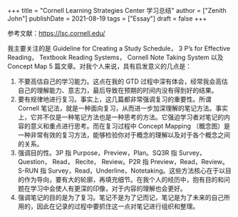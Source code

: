 +++
title = "Cornell Learning Strategies Center 学习总结"
author = ["Zenith John"]
publishDate = 2021-08-19
tags = ["Essay"]
draft = false
+++

参考文献：<https://lsc.cornell.edu/>

我主要关注的是 Guideline for Creating a Study Schedule， 3 P’s for Effective Reading， Textbook Reading Systems， Cornell Note Taking System 以及 Concept Map 5 篇文章。对我个人来说，具有启发意义的几点是：

1.  不要高估自己的学习能力。这点在我的 GTD 过程中深有体会，经常我会高估自己的理解能力、意志力，最后导致在预期的时间内没有得到好的结果。
2.  要有规律地进行复习。事实上，这几篇都非常强调复习的重要性。所谓 Cornell 笔记法，就是一种面向复习，从而进一步加深理解的笔记方法。事实上，它并不仅是一种笔记方法也是一种思考的方法。它强迫学习者对笔记的内容的意义和重点进行思考。而在复习过程中 Concept Mapping （概念图）是一种非常有效的复习方法，能够检验你对于概念的理解以及对于各个概念之间的关系。
3.  强调目的性。3P 指 Purpose，Preview，Plan。SQ3R 指 Survey， Question， Read， Recite， Review。P2R 指 Preview，Read，Review。S-RUN 指 Survey，Read，Underline，Notetaking。这些方法核心在于以目的作为导向，要有大的轮廓，再填充细节。在我个人的经历中，抱有目的和问题在学习中会使人有更深的印像，对于内容的理解也会更好。
4.  强调笔记的目的是为了复习。笔记不是为了记而记，笔记是为了未来的自己所用的，因此在记录的过程中要抓住这一点对笔记进行组织和整理。
